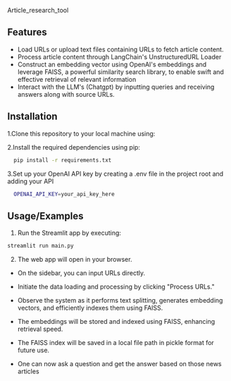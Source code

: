 Article_research_tool

## Features

- Load URLs or upload text files containing URLs to fetch article content.
- Process article content through LangChain's UnstructuredURL Loader
- Construct an embedding vector using OpenAI's embeddings and leverage FAISS, a powerful similarity search library, to enable swift and effective retrieval of relevant information
- Interact with the LLM's (Chatgpt) by inputting queries and receiving answers along with source URLs.

## Installation

1.Clone this repository to your local machine using:

2.Install the required dependencies using pip:

```bash
  pip install -r requirements.txt
  ```

3.Set up your OpenAI API key by creating a .env file in the project root and adding your API

```bash
  OPENAI_API_KEY=your_api_key_here
```

## Usage/Examples

1. Run the Streamlit app by executing:

```bash
streamlit run main.py
```

2. The web app will open in your browser.

- On the sidebar, you can input URLs directly.

- Initiate the data loading and processing by clicking "Process URLs."

- Observe the system as it performs text splitting, generates embedding vectors, and efficiently indexes them using FAISS.

- The embeddings will be stored and indexed using FAISS, enhancing retrieval speed.

- The FAISS index will be saved in a local file path in pickle format for future use.
- One can now ask a question and get the answer based on those news articles

```

```
